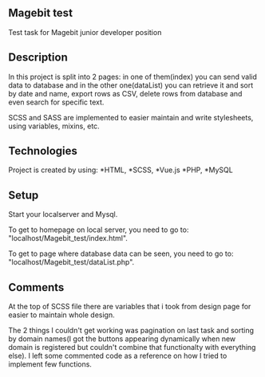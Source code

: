 ## Magebit test
Test task for Magebit junior developer position

## Description
In this project is split into 2 pages: in one of them(index) you can send valid data to database and in the other one(dataList) you can retrieve it and sort by date and name, export rows as CSV, delete rows from database and even search for specific text.

SCSS and SASS are implemented to easier maintain and write stylesheets, using variables, mixins, etc.

## Technologies
Project is created by using:
*HTML,
*SCSS,
*Vue.js
*PHP,
*MySQL

## Setup
Start your localserver and Mysql.

To get to homepage on local server, you need to go to: "localhost/Magebit_test/index.html".

To get to page where database data can be seen, you need to go to: "localhost/Magebit_test/dataList.php".

## Comments
At the top of SCSS file there are variables that i took from design page for easier to maintain whole design.

The 2 things I couldn't get working was pagination on last task and sorting by domain names(I got the buttons appearing dynamically when new domain is registered but couldn't combine that functionalty with everything else). I left some commented code as a reference on how I tried to implement few functions.



